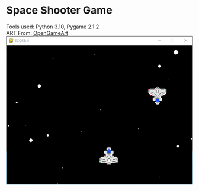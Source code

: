 # Space Shooter Game
Tools used: Python 3.10, Pygame 2.1.2\
ART From: [OpenGameArt](https://opengameart.org/content/spaceship-1)\
![Space shooter gif](spaceshooter.gif)